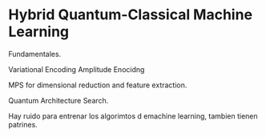 # Hybrid Quantum-Classical Machine Learning


Fundamentales.

Variational Encoding
Amplitude Enocidng 

MPS  for dimensional reduction and feature extraction.

Quantum Architecture Search.


Hay ruido para entrenar los algorimtos d emachine learning, tambien tienen patrines. 



